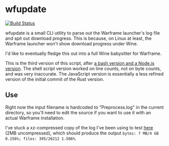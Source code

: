 # wfupdate
[![Build Status](https://travis-ci.org/zekesonxx/wfupdate.svg?branch=master)](https://travis-ci.org/zekesonxx/wfupdate)

wfupdate is a small CLI utility to parse out the Warframe launcher's log file and spit out download progress. This is because, on Linux at least, the Warframe launcher won't show download progress under Wine.

I'd like to eventually fledge this out into a full Wine babysitter for Warframe.

This is the third version of this script, after [a bash version and a Node.js version](https://gist.github.com/zekesonxx/1a73236e7dff3b5bb847a7d1908bd252). The shell script version worked on line counts, not on byte counts, and was very inaccurate. The JavaScript version is essentially a less refined version of the initial commit of the Rust version.

## Use
Right now the input filename is hardcoded to "Preprocess.log" in the current directory, so you'll need to edit the source if you want to use it with an actual Warframe installation.

I've stuck a xz-compressed copy of the log I've been using to test [here](https://files.zekesonxx.com/Preprocess.log.xz) (2MB uncompressed), which should produce the output `bytes: 7 MB/4 GB 0.156%; files: 395/26212 1.506%`.
